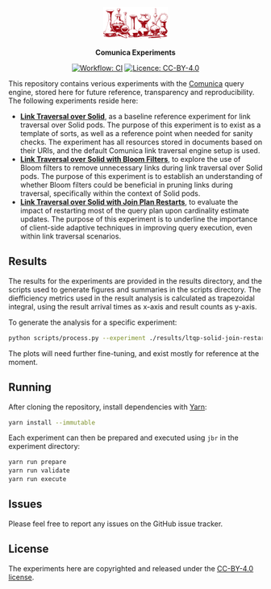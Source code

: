 <p align="center">
  <img alt="Comunica" src=".github/assets/logo.svg" width="128">
</p>

<p align="center">
  <strong>Comunica Experiments</strong>
</p>

<p align="center">
  <a href="https://github.com/surilindur/comunica-experiments/actions/workflows/ci.yml"><img alt="Workflow: CI" src=https://github.com/surilindur/comunica-experiments/actions/workflows/ci.yml/badge.svg?branch=main"></a>
  <a href="https://creativecommons.org/licenses/by/4.0/"><img alt="Licence: CC-BY-4.0" src="https://img.shields.io/badge/License-CC_BY_4.0-white.svg"></a>
</p>

This repository contains verious experiments with the [Comunica](https://github.com/comunica/comunica) query engine,
stored here for future reference, transparency and reproducibility.
The following experiments reside here:

* [**Link Traversal over Solid**](experiments/ltqp-solid-default/), as a baseline reference experiment for link traversal over Solid pods. The purpose of this experiment is to exist as a template of sorts, as well as a reference point when needed for sanity checks. The experiment has all resources stored in documents based on their URIs, and the default Comunica link traversal engine setup is used.
* [**Link Traversal over Solid with Bloom Filters**](experiments/ltqp-solid-bloom-filters/), to explore the use of Bloom filters to remove unnecessary links during link traversal over Solid pods. The purpose of this experiment is to establish an understanding of whether Bloom filters could be beneficial in pruning links during traversal, specifically within the context of Solid pods.
* [**Link Traversal over Solid with Join Plan Restarts**](experiments/ltqp-solid-join-restart/), to evaluate the impact of restarting most of the query plan upon cardinality estimate updates. The purpose of this experiment is to underline the importance of client-side adaptive techniques in improving query execution, even within link traversal scenarios.

## Results

The results for the experiments are provided in the results directory,
and the scripts used to generate figures and summaries in the scripts directory.
The diefficiency metrics used in the result analysis is calculated as trapezoidal integral,
using the result arrival times as x-axis and result counts as y-axis.

To generate the analysis for a specific experiment:

```bash
python scripts/process.py --experiment ./results/ltqp-solid-join-restart
```

The plots will need further fine-tuning, and exist mostly for reference at the moment.

## Running

After cloning the repository, install dependencies with [Yarn](https://github.com/yarnpkg/berry):

```bash
yarn install --immutable
```

Each experiment can then be prepared and executed using `jbr` in the experiment directory:

```bash
yarn run prepare
yarn run validate
yarn run execute
```

## Issues

Please feel free to report any issues on the GitHub issue tracker.

## License

The experiments here are copyrighted and released under the [CC-BY-4.0 license](https://creativecommons.org/licenses/by/4.0/).
